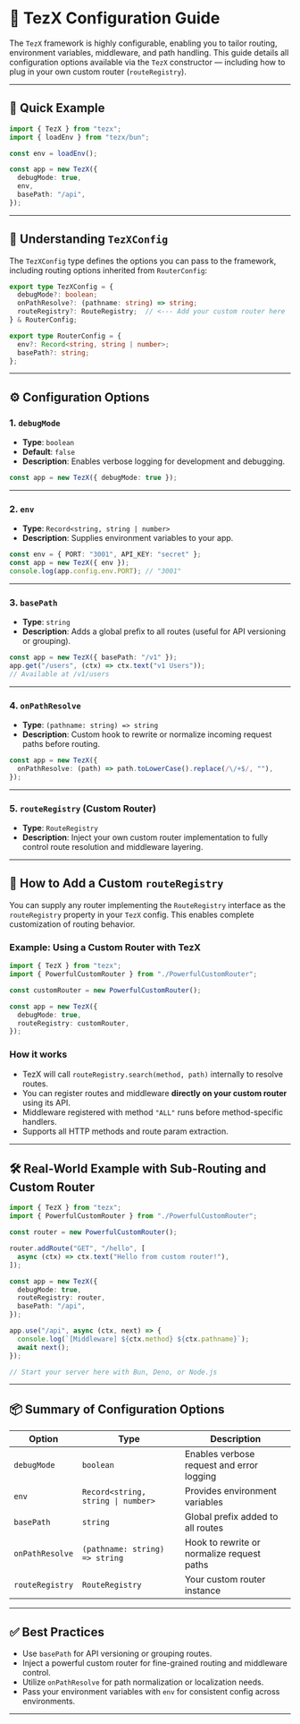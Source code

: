 # 🚀 TezX Configuration Guide

The `TezX` framework is highly configurable, enabling you to tailor routing, environment variables, middleware, and path handling. This guide details all configuration options available via the `TezX` constructor — including how to plug in your own custom router (`routeRegistry`).

---

## 📌 Quick Example

```ts
import { TezX } from "tezx";
import { loadEnv } from "tezx/bun";

const env = loadEnv();

const app = new TezX({
  debugMode: true,
  env,
  basePath: "/api",
});
```

---

## 🧠 Understanding `TezXConfig`

The `TezXConfig` type defines the options you can pass to the framework, including routing options inherited from `RouterConfig`:

```ts
export type TezXConfig = {
  debugMode?: boolean;
  onPathResolve?: (pathname: string) => string;
  routeRegistry?: RouteRegistry;  // <--- Add your custom router here
} & RouterConfig;

export type RouterConfig = {
  env?: Record<string, string | number>;
  basePath?: string;
};
```

---

## ⚙️ Configuration Options

### 1. `debugMode`

* **Type**: `boolean`
* **Default**: `false`
* **Description**: Enables verbose logging for development and debugging.

```ts
const app = new TezX({ debugMode: true });
```

---

### 2. `env`

* **Type**: `Record<string, string | number>`
* **Description**: Supplies environment variables to your app.

```ts
const env = { PORT: "3001", API_KEY: "secret" };
const app = new TezX({ env });
console.log(app.config.env.PORT); // "3001"
```

---

### 3. `basePath`

* **Type**: `string`
* **Description**: Adds a global prefix to all routes (useful for API versioning or grouping).

```ts
const app = new TezX({ basePath: "/v1" });
app.get("/users", (ctx) => ctx.text("v1 Users"));
// Available at /v1/users
```

---

### 4. `onPathResolve`

* **Type**: `(pathname: string) => string`
* **Description**: Custom hook to rewrite or normalize incoming request paths before routing.

```ts
const app = new TezX({
  onPathResolve: (path) => path.toLowerCase().replace(/\/+$/, ""),
});
```

---

### 5. `routeRegistry` (Custom Router)

* **Type**: `RouteRegistry`
* **Description**: Inject your own custom router implementation to fully control route resolution and middleware layering.

---

## 🧩 How to Add a Custom `routeRegistry`

You can supply any router implementing the `RouteRegistry` interface as the `routeRegistry` property in your `TezX` config. This enables complete customization of routing behavior.

### Example: Using a Custom Router with TezX

```ts
import { TezX } from "tezx";
import { PowerfulCustomRouter } from "./PowerfulCustomRouter";

const customRouter = new PowerfulCustomRouter();

const app = new TezX({
  debugMode: true,
  routeRegistry: customRouter,
});
```

### How it works

* TezX will call `routeRegistry.search(method, path)` internally to resolve routes.
* You can register routes and middleware **directly on your custom router** using its API.
* Middleware registered with method `"ALL"` runs before method-specific handlers.
* Supports all HTTP methods and route param extraction.

---

## 🛠 Real-World Example with Sub-Routing and Custom Router

```ts
import { TezX } from "tezx";
import { PowerfulCustomRouter } from "./PowerfulCustomRouter";

const router = new PowerfulCustomRouter();

router.addRoute("GET", "/hello", [
  async (ctx) => ctx.text("Hello from custom router!"),
]);

const app = new TezX({
  debugMode: true,
  routeRegistry: router,
  basePath: "/api",
});

app.use("/api", async (ctx, next) => {
  console.log(`[Middleware] ${ctx.method} ${ctx.pathname}`);
  await next();
});

// Start your server here with Bun, Deno, or Node.js

```

---

## 📦 Summary of Configuration Options

| Option          | Type                               | Description                                |
| --------------- | ---------------------------------- | ------------------------------------------ |
| `debugMode`     | `boolean`                          | Enables verbose request and error logging  |
| `env`           | `Record<string, string \| number>` | Provides environment variables             |
| `basePath`      | `string`                           | Global prefix added to all routes          |
| `onPathResolve` | `(pathname: string) => string`     | Hook to rewrite or normalize request paths |
| `routeRegistry` | `RouteRegistry`                    | Your custom router instance                |

---

## ✅ Best Practices

* Use `basePath` for API versioning or grouping routes.
* Inject a powerful custom router for fine-grained routing and middleware control.
* Utilize `onPathResolve` for path normalization or localization needs.
* Pass your environment variables with `env` for consistent config across environments.

---
